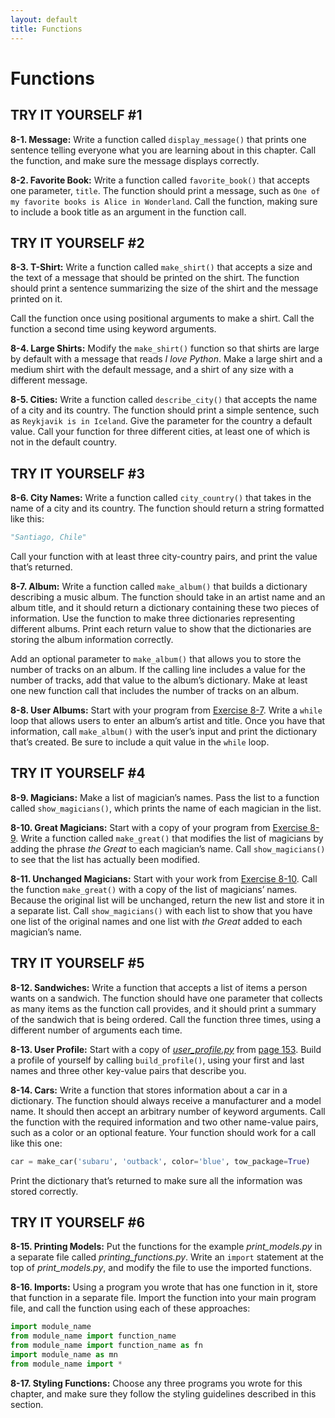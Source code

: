 ```yaml
---
layout: default
title: Functions
---
```


# Functions

TRY IT YOURSELF \#1
-------------------

<span id="ch8exe1"></span>**8-1. Message:** Write a function called
`display_message()` that prints one sentence telling everyone what you
are learning about in this chapter. Call the function, and make sure the
message displays correctly.

<span id="ch8exe2"></span>**8-2. Favorite Book:** Write a function
called `favorite_book()` that accepts one parameter, `title`. The
function should print a message, such as
`One of my favorite books is Alice in Wonderland`. Call the function,
making sure to include a book title as an argument in the function call.

TRY IT YOURSELF \#2
-------------------

<span id="ch8exe3"></span>**8-3. T-Shirt:** Write a function called
`make_shirt()` that accepts a size and the text of a message that should
be printed on the shirt. The function should print a sentence
summarizing the size of the shirt and the message printed on it.

Call the function once using positional arguments to make a shirt. Call
the function a second time using keyword arguments.

<span id="ch8exe4"></span>**8-4. Large Shirts:** Modify the
`make_shirt()` function so that shirts are large by default with a
message that reads *I love Python*. Make a large shirt and a medium
shirt with the default message, and a shirt of any size with a different
message.

<span id="ch8exe5"></span>**8-5. Cities:** Write a function called
`describe_city()` that accepts the name of a city and its country. The
function should print a simple sentence, such as
`Reykjavik is in Iceland`. Give the parameter for the country a default
value. Call your function for three different cities, at least one of
which is not in the default country.

TRY IT YOURSELF \#3
-------------------

<span id="ch8exe6"></span>**8-6. City Names:** Write a function called
`city_country()` that takes in the name of a city and its country. The
function should return a string formatted like this:

``` python
"Santiago, Chile"
```

Call your function with at least three city-country pairs, and print the
value that’s returned.

<span id="ch8exe7"></span>**8-7. Album:** Write a function called
`make_album()` that builds a dictionary describing a music album. The
function should take in an artist name and an album title, and it should
return a dictionary containing these two pieces of information. Use the
function to make three dictionaries representing different albums. Print
each return value to show that the dictionaries are storing the album
information correctly.

Add an optional parameter to `make_album()` that allows you to store the
number of tracks on an album. If the calling line includes a value for
the number of tracks, add that value to the album’s dictionary. Make at
least one new function call that includes the number of tracks on an
album.

<span id="ch8exe8"></span>**8-8. User Albums:** Start with your program
from [Exercise 8-7](#ch8exe7). Write a `while` loop that allows users to
enter an album’s artist and title. Once you have that information, call
`make_album()` with the user’s input and print the dictionary that’s
created. Be sure to include a quit value in the `while` loop.

TRY IT YOURSELF \#4
-------------------

<span id="ch8exe9"></span>**8-9. Magicians:** Make a list of magician’s
names. Pass the list to a function called `show_magicians()`, which
prints the name of each magician in the list.

<span id="ch8exe10"></span>**8-10. Great Magicians:** Start with a copy
of your program from [Exercise 8-9](#ch8exe9). Write a function called
`make_great()` that modifies the list of magicians by adding the phrase
*the Great* to each magician’s name. Call `show_magicians()` to see that
the list has actually been modified.

<span id="ch8exe11"></span>**8-11. Unchanged Magicians:** Start with
your work from [Exercise 8-10](#ch8exe10). Call the function
`make_great()` with a copy of the list of magicians’ names. Because the
original list will be unchanged, return the new list and store it in a
separate list. Call `show_magicians()` with each list to show that you
have one list of the original names and one list with *the Great* added
to each magician’s name.

<span id="page_154"></span>

TRY IT YOURSELF \#5
-------------------

<span id="ch8exe12"></span>**8-12. Sandwiches:** Write a function that
accepts a list of items a person wants on a sandwich. The function
should have one parameter that collects as many items as the function
call provides, and it should print a summary of the sandwich that is
being ordered. Call the function three times, using a different number
of arguments each time.

<span id="ch8exe13"></span>**8-13. User Profile:** Start with a copy of
[*user_profile.py*](.\user_profile.py) from [page 153](#page_153). Build a profile of
yourself by calling `build_profile()`, using your first and last names
and three other key-value pairs that describe you.

<span id="ch8exe14"></span>**8-14. Cars:** Write a function that stores
information about a car in a dictionary. The function should always
receive a manufacturer and a model name. It should then accept an
arbitrary number of keyword arguments. Call the function with the
required information and two other name-value pairs, such as a color or
an optional feature. Your function should work for a call like this one:

``` python
car = make_car('subaru', 'outback', color='blue', tow_package=True)
```

Print the dictionary that’s returned to make sure all the information
was stored correctly.

<span id="page_159"></span>

TRY IT YOURSELF \#6
-------------------

<span id="ch8exe15"></span>**8-15. Printing Models:** Put the functions
for the example *print_models.py* in a separate file called
*printing_functions.py*. Write an `import` statement at the top of
*print_models.py*, and modify the file to use the imported functions.

<span id="ch8exe16"></span>**8-16. Imports:** Using a program you wrote
that has one function in it, store that function in a separate file.
Import the function into your main program file, and call the function
using each of these approaches:

``` python
import module_name
from module_name import function_name
from module_name import function_name as fn
import module_name as mn
from module_name import *
```

<span id="ch8exe17"></span>**8-17. Styling Functions:** Choose any three
programs you wrote for this chapter, and make sure they follow the
styling guidelines described in this section.

